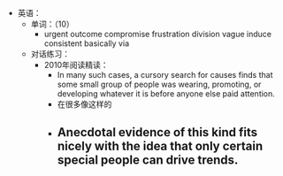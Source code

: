 - 英语：
	- 单词：（10）
		- urgent
		  outcome
		  compromise
		  frustration
		  division
		  vague
		  induce
		  consistent
		  basically
		  via
	- 对话练习：
		- 2010年阅读精读：
			- In many such cases, a cursory search for causes finds that some small group of people was wearing, promoting, or developing whatever it is before anyone else paid attention.
			- 在很多像这样的
			- Anecdotal evidence of this kind fits nicely with the idea that only certain special people can drive trends.
				-